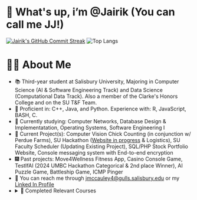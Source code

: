 # 👋 What's up, i’m @Jairik (You can call me JJ!)
[![Jairik's GitHub Commit Streak](https://github-readme-streak-stats.herokuapp.com/?user=Jairik&theme=dark)](https://github.com/Jairik) ![Top Langs](https://github-readme-stats.vercel.app/api/top-langs/?username=Jairik&layout=compact&theme=dark)
<!---   
# 🚀 GitHub Stats and Languages
![Jairik's GitHub Stats](https://github-readme-stats.vercel.app/api?username=Jairik&show_icons=true&theme=dark)
![Top Langs](https://github-readme-stats.vercel.app/api/top-langs/?username=Jairik&layout=compact&theme=dark)
--->
# 👨‍💻 About Me
- 📚 Third-year student at Salisbury University, Majoring in Computer Science (AI & Software Engineering Track) and Data Science (Computational Data Track). Also a member of the Clarke's Honors College and on the SU T&F Team.
- 🏅 Proficient in: C++, Java, and Python. Experience with: R, JavaScript, BASH, C.
- 🌱 Currently studying: Computer Networks, Database Design & Implementatation, Operating Systems, Software Engineering I
- 🔮 Current Project(s): Computer Vision Chick Counting (in conjunction w/ Perdue Farms), SU Hackathon ([Website in progress](https://hub.salisbury.edu/hackathon/) & Logistics), SU Faculty Scheduler (Updating Existing Project), SQL/PHP Stock Portfolio Website, Console messaging system with End-to-end encryption
- 🎆 Past projects: Move4Wellness Fitness App, Casino Console Game, TestIfAI (2024 UMBC Hackathon Categorical & 2nd place Winner), AI Puzzle Game, Battleship Game, ICMP Pinger
- 💼 You can reach me through jmccauley4@gulls.salisbury.edu or my [Linked In Profile](https://www.linkedin.com/in/jairik-mccauley-02624124a/)
- <details>
  <summary>
    📓 Completed Relevant Courses
  </summary>
  <br>
  Salisbury University:<br>
  - Systems Software <br>
  - Data Visualization & Machine Learning <br>
  - Artificial Intelligence <br>
  - Advanced Data Structures & Algorithms <br>
  - OOP, Design Patterns, & Android Development <br>
  - Theory of Computation <br>
  - Microcomputer Organization and Architecture <br>
  - Linear Algebra <br>
  - Discrete Mathematics <br>
  - Introduction to Data Structures & Algorithms <br>
  - Computer Science I & II <br>
  - Programming Fundementals <br>
  <br>
</details>


<!--- 
# 🌐 [Personal Website](https://jjmccauley.com/) 
Currently live, still in development
--->

<!---
Jairik/Jairik is a ✨ special ✨ repository because its `README.md` (this file) appears on your GitHub profile.
You can click the Preview link to take a look at your changes.
--->
